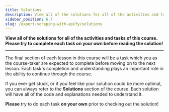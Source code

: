 ```yaml
---
title: Solutions
description: View all of the solutions for all of the activities and tasks of this course. Please try to complete each task on your own before reading the solution!
sidebar_position: 6.7
slug: /expert-scraping-with-apify/solutions
---
```


**View all of the solutions for all of the activities and tasks of this course. Please try to complete each task on your own before reading the solution!**

---

The final section of each lesson in this course will be a task which you as the course-taker are expected to complete before moving on to the next lesson. Each task's completion and understanding plays an important role in the ability to continue through the course.

If you ever get stuck, or if you feel like your solution could be more optimal, you can always refer to the **Solutions** section of the course. Each solution will have all of the code and explanations needed to understand it.

**Please** try to do each task **on your own** prior to checking out the solution!
